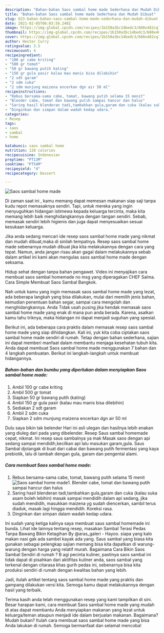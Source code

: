 ```yaml
---
description: "Bahan-bahan Saos sambal home made Sederhana dan Mudah Dibuat"
title: "Bahan-bahan Saos sambal home made Sederhana dan Mudah Dibuat"
slug: 623-bahan-bahan-saos-sambal-home-made-sederhana-dan-mudah-dibuat
date: 2021-02-05T06:03:59.240Z
image: https://img-global.cpcdn.com/recipes/1b150a3bc14bedc3/680x482cq70/saos-sambal-home-made-foto-resep-utama.jpg
thumbnail: https://img-global.cpcdn.com/recipes/1b150a3bc14bedc3/680x482cq70/saos-sambal-home-made-foto-resep-utama.jpg
cover: https://img-global.cpcdn.com/recipes/1b150a3bc14bedc3/680x482cq70/saos-sambal-home-made-foto-resep-utama.jpg
author: Hester Curry
ratingvalue: 3.5
reviewcount: 4
recipeingredient:
- "100 gr cabe kriting"
- "500 gr tomat"
- "50 gr bawang putih kating"
- "150 gr gula pasir kalau mau manis bisa dilebihin"
- "2 sdt garam"
- "2 sdm cuka"
- "2 sdm munjung maizena encerkan dgn air 50 ml"
recipeinstructions:
- "Rebus bersama-sama cabe, tomat, bawang putih selama 15 menit"
- "Blender cabe, tomat dan bawang putih sampai hancur dan halus"
- "Saring hasil blenderan tadi,tambahkan gula,garam dan cuka (kalau suka asam boleh lebihin) masak sampai mendidih dalam api sedang, jika sudah mendidih, masukkan maizena yg sudah diencerkan, sambil terus diaduk, masak lagi hingga mendidih. Koreksi rasa."
- "Dinginkan dan simpan dalam wadah kedap udara."
categories:
- Resep
tags:
- saos
- sambal
- home

katakunci: saos sambal home 
nutrition: 128 calories
recipecuisine: Indonesian
preptime: "PT13M"
cooktime: "PT54M"
recipeyield: "4"
recipecategory: Dessert

---
```



![Saos sambal home made](https://img-global.cpcdn.com/recipes/1b150a3bc14bedc3/680x482cq70/saos-sambal-home-made-foto-resep-utama.jpg)

Di zaman  saat ini , kamu memang dapat memesan makanan siap saji tanpa kudu repot memasaknya sendiri. Tapi, untuk mereka yang ingin menyuguhkan hidangan istimewa kepada keluarga tercinta, maka kita memang lebih baik menghidangkannya dengan tangan sendiri. Sebab, memasak sendiri lebih higienis dan juga dapat menyesuaikan sesuai kesukaan keluarga.

Jika anda sedang mencari ide resep saos sambal home made yang nikmat dan mudah dibuat,maka di sinilah tempatnya. Resep saos sambal home made  sebenarnya mudah dibuat jika kita melakukannya dengan cara yang tepat. Namun, anda jangan risau akan gagal dalam melakukannya 
sebab dalam artikel ini kami akan mengulas saos sambal home made dengan seksama.  

Hidup sehat dengan tanpa bahan pengawet. Video ini menyajikan cara membuat saos sambal homemade no msg yang diperagakan CHEF Salma. Cara Simple Membuat Saos Sambal Bangkok.

Nah untuk kamu yang ingin memasak saos sambal home made yang lezat, ada beberapa langkah yang bisa dilakukan, mulai dari memilih jenis bahan, kemudian penentuan bahan segar, sampai cara mengolah dan menghidangkannya. Anda Tidak usah pusing jika hendak memasak saos sambal home made yang enak di mana pun anda berada. Karena, asalkan kamu  tahu triknya, maka hidangan ini dapat menjadi suguhan yang spesial.

Berikut ini, ada beberapa cara praktis  dalam memasak resep saos sambal home made yang siap dihidangkan. Kali ini, yuk kita coba ciptakan saos sambal home made sendiri di rumah. Tetap dengan bahan sederhana, sajian ini dapat memberi manfaat dalam membantu menjaga kesehatan tubuh kita. Anda dapat membuat Saos sambal home made menggunakan 7 bahan dan 4 langkah pembuatan. Berikut ini langkah-langkah untuk membuat hidangannya.

<!--inarticleads1-->

##### Bahan-bahan dan bumbu yang diperlukan dalam menyiapkan Saos sambal home made:

1. Ambil 100 gr cabe kriting
1. Ambil 500 gr tomat
1. Siapkan 50 gr bawang putih (kating)
1. Ambil 150 gr gula pasir (kalau mau manis bisa dilebihin)
1. Sediakan 2 sdt garam
1. Ambil 2 sdm cuka
1. Siapkan 2 sdm munjung maizena encerkan dgn air 50 ml


Dulu saya bikin tak belender Hari ini asli ulegan dan hasilnya lebih enakan yang diuleg dari pada yang dibelender. Resep Saus sambal homemade cepat, nikmat. Ini resep saus sambalnya ya mak Masak saos dengan api sedang sampai mendidih,kecilkan api lalu masukan garam,gula. Saus Sambal djolangak di buat dari cabai dan bawang putih fermentasi yang kaya prebiotik, lalu di tambah dengan gula, garam dan pengental alami. 

<!--inarticleads2-->

##### Cara membuat Saos sambal home made:

1. Rebus bersama-sama cabe, tomat, bawang putih selama 15 menit
<img src="https://img-global.cpcdn.com/steps/ec413ae26f62c4ce/160x128cq70/saos-sambal-home-made-langkah-memasak-1-foto.jpg" alt="Saos sambal home made">1. Blender cabe, tomat dan bawang putih sampai hancur dan halus
1. Saring hasil blenderan tadi,tambahkan gula,garam dan cuka (kalau suka asam boleh lebihin) masak sampai mendidih dalam api sedang, jika sudah mendidih, masukkan maizena yg sudah diencerkan, sambil terus diaduk, masak lagi hingga mendidih. Koreksi rasa.
1. Dinginkan dan simpan dalam wadah kedap udara.


Ini sudah yang ketiga kalinya saya membuat saus sambal homemade ini bunda. Lihat ide lainnya tentang resep, masakan Sambal Terasi Pedas Tanpa Bawang Bikin Ketagihan By @aras_galeri - Hayoo. siapa yang kalo makan nasi gak ada sambel kayak ada yang. Saus sambal yang biasa kita gunakan sebagai pelengkap sajian memang bisa kita dapatkan di warung-warung dengan harga yang relatif murah. Bagaimana Cara Bikin Saos Sambal Sendiri di rumah ? B agi pecinta kuliner, pastinya saos sambal ini tidak dapat di pisahkan dari aktifitas kuliner anda, saos sambal yang terkenal dengan citarasa khas gurih pedas ini, sebenarnya bisa kita produksi sendiri di rumah dengan kwalitas bahan yang lebih. 

Jadi, itulah artikel tentang  saos sambal home made  yang praktis dan gampang dilakukan versi kita. Semoga kamu dapat melakukannya dengan hasil yang terbaik. 

Terima kasih anda telah menggunakan resep yang kami tampilkan di sini. Besar harapan kami, cara membuat  Saos sambal home made yang mudah di atas dapat membantu Anda menyiapkan makanan yang lezat untuk keluarga/teman ataupun menjadi ide dalam berjualan makanan. Bagaimana? Mudah bukan? Itulah cara membuat saos sambal home made yang bisa Anda lakukan di rumah. Semoga bermanfaat dan selamat mencoba!

